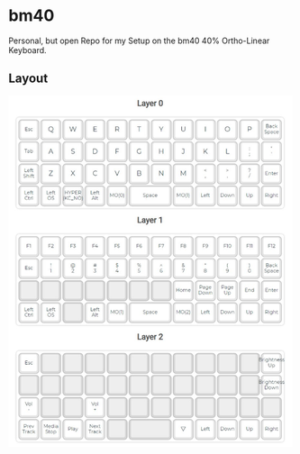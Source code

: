 # bm40
Personal, but open Repo for my Setup on the bm40 40% Ortho-Linear Keyboard.

## Layout
![Layers](https://github.com/AsatothAbaddon/bm40/blob/main/layers.jpg?raw=true)
